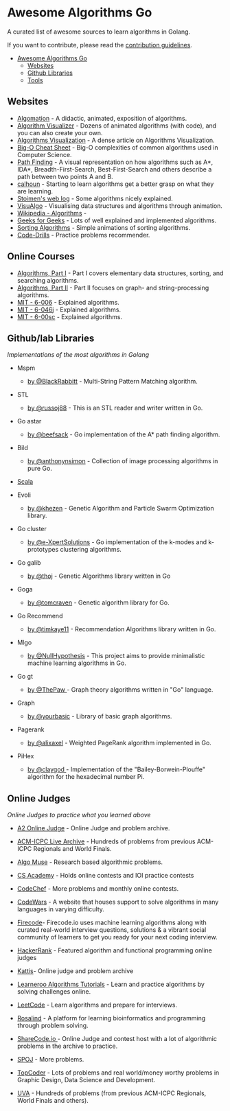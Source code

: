 # Awesome Algorithms Go

A curated list of awesome sources to learn algorithms in Golang.

If you want to contribute, please read the [contribution guidelines](https://github.com/minatafreshi/awesome-algorithms-go/master/CONTRIBUTING.md).

- [Awesome Algorithms Go](#awesome-algorithms-go)
    - [Websites](#websites)
    - [Github Libraries](#github-libraries)
    - [Tools](#tools)

## Websites

* [Algomation](http://www.algomation.com/) - A didactic, animated, exposition of algorithms.
* [Algorithm Visualizer](http://algo-visualizer.jasonpark.me/) - Dozens of animated algorithms (with code), and you can also create your own.
* [Algorithms Visualization](http://bost.ocks.org/mike/algorithms/) - A dense article on Algorithms Visualization.
* [Big-O Cheat Sheet](http://bigocheatsheet.com/) - Big-O complexities of common algorithms used in Computer Science.
* [Path Finding](https://qiao.github.io/PathFinding.js/visual/) - A visual representation on how algorithms such as A\*, IDA\*, Breadth-First-Search, Best-First-Search and others describe a path between two points A and B.
* [calhoun](https://www.calhoun.io/lets-learn-algorithms/) - Starting to learn algorithms get a better grasp on what they are learning.
* [Stoimen's web log](http://www.stoimen.com/) - Some algorithms nicely explained.
* [VisuAlgo](http://visualgo.net) - Visualising data structures and algorithms through animation.
* [Wikipedia - Algorithms](https://en.wikipedia.org/wiki/List_of_algorithms) - 
* [Geeks for Geeks](http://www.geeksforgeeks.org/fundamentals-of-algorithms/) - Lots of well explained and implemented algorithms.
* [Sorting Algorithms](http://www.sorting-algorithms.com/) - Simple animations of sorting algorithms.
* [Code-Drills](https://code-drills.com/tools/comparator) - Practice problems recommender.

## Online Courses


* [Algorithms, Part I](https://www.coursera.org/learn/algorithms-part1/home/welcome) - Part I covers elementary data structures, sorting, and searching algorithms. 
* [Algorithms, Part II](https://www.coursera.org/learn/algorithms-part2) - Part II focuses on graph- and string-processing algorithms.
* [MIT - 6-006](http://ocw.mit.edu/courses/electrical-engineering-and-computer-science/6-006-introduction-to-algorithms-fall-2011/lecture-videos/) - Explained algorithms.
* [MIT - 6-046j](http://ocw.mit.edu/courses/electrical-engineering-and-computer-science/6-046j-introduction-to-algorithms-sma-5503-fall-2005/video-lectures/) - Explained algorithms.
* [MIT - 6-00sc](http://ocw.mit.edu/courses/electrical-engineering-and-computer-science/6-00sc-introduction-to-computer-science-and-programming-spring-2011/index.htm) - Explained algorithms.


## Github/lab Libraries

*Implementations of the most algorithms in Golang*

* Mspm
    * [by @BlackRabbitt](https://github.com/BlackRabbitt/mspm) - Multi-String Pattern Matching algorithm.
* STL
    * [by @russoj88](https://gitlab.com/russoj88/stl) - This is an STL reader and writer written in Go.
* Go astar
    * [by @beefsack](https://github.com/beefsack/go-astar) - Go implementation of the A* path finding algorithm.
* Bild
    * [by @anthonynsimon](https://github.com/anthonynsimon/bild) - Collection of image processing algorithms in pure Go.
* [Scala](https://github.com/vkostyukov/scalacaster)
* Evoli
    * [by @khezen](https://github.com/khezen/evoli) - Genetic Algorithm and Particle Swarm Optimization library.
* Go cluster
    * [by @e-XpertSolutions](https://github.com/e-XpertSolutions/go-cluster) - Go implementation of the k-modes and k-prototypes clustering algorithms.
* Go galib
    * [by @thoj](https://github.com/thoj/go-galib) - Genetic Algorithms library written in Go
* Goga
    * [by @tomcraven](https://github.com/tomcraven/goga) - Genetic algorithm library for Go.
* Go Recommend
    * [by @timkaye11](https://github.com/timkaye11/goRecommend) - Recommendation Algorithms library written in Go.
* Mlgo
    * [by @NullHypothesis](https://github.com/NullHypothesis/mlgo) - This project aims to provide minimalistic machine learning algorithms in Go.
* Go gt
    * [by @ThePaw ](https://github.com/ThePaw/go-gt) - Graph theory algorithms written in "Go" language.
* Graph
    * [by @yourbasic](https://github.com/yourbasic/graph) - Library of basic graph algorithms.

* Pagerank
    * [by @alixaxel](https://github.com/alixaxel/pagerank) - Weighted PageRank algorithm implemented in Go.

* PiHex
    * [by @claygod ](https://github.com/claygod/PiHex) - Implementation of the "Bailey-Borwein-Plouffe" algorithm for the hexadecimal number Pi.




## Online Judges

*Online Judges to practice what you learned above*

* [A2 Online Judge](https://a2oj.com/) - Online Judge and problem archive.
* [ACM-ICPC Live Archive](https://icpcarchive.ecs.baylor.edu/) - Hundreds of problems from previous ACM-ICPC Regionals and World Finals.
* [Algo Muse](http://www.algomuse.appspot.com) - Research based algorithmic problems. 
* [CS Academy](https://csacademy.com/) - Holds online contests and IOI practice contests
* [CodeChef](https://www.codechef.com/) - More problems and monthly online contests.
* [CodeWars](http://www.codewars.com/) - A website that houses support to solve algorithms in many languages in varying difficulty.
* [Firecode](https://www.firecode.io/)- Firecode.io uses machine learning algorithms along with curated real-world interview questions, solutions & a vibrant social community of learners to get you ready for your next coding interview.
* [HackerRank](https://www.hackerrank.com/) - Featured algorithm and functional programming online judges
* [Kattis](https://open.kattis.com/)- Online judge and problem archive
* [Learneroo Algorithms Tutorials](https://www.learneroo.com/subjects/8) - Learn and practice algorithms by solving challenges online.
* [LeetCode](https://leetcode.com/) - Learn algorithms and prepare for interviews.

* [Rosalind](http://rosalind.info/problems/locations/) - A platform for learning bioinformatics and programming through problem solving.
* [ShareCode.io ](https://sharecode.io/) - Online Judge and contest host with a lot of algorithmic problems in the archive to practice.
* [SPOJ](http://www.spoj.com/) - More problems.
* [TopCoder](https://www.topcoder.com/) - Lots of problems and real world/money worthy problems in Graphic Design, Data Science and Development.
* [UVA](https://uva.onlinejudge.org/) - Hundreds of problems (from previous ACM-ICPC Regionals, World Finals and others).
